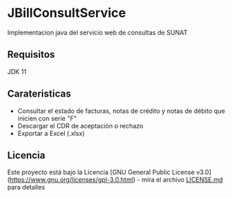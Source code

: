 # JBillConsultService
Implementacion java del servicio web de consultas de SUNAT
## Requisitos
JDK 11
## Carateristicas
* Consultar el estado de facturas, notas de crédito y notas de débito que inicien con serie "F"
* Descargar el CDR de aceptación o rechazo
* Exportar a Excel (.xlsx)
## Licencia
Este proyecto está bajo la Licencia [GNU General Public License v3.0] (https://www.gnu.org/licenses/gpl-3.0.html) - mira el archivo [LICENSE.md](LICENSE.md) para detalles